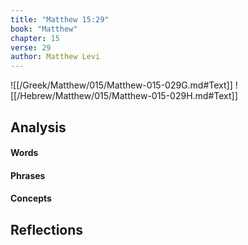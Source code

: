 ```yaml
---
title: "Matthew 15:29"
book: "Matthew"
chapter: 15
verse: 29
author: Matthew Levi
---
```

![[/Greek/Matthew/015/Matthew-015-029G.md#Text]]
![[/Hebrew/Matthew/015/Matthew-015-029H.md#Text]]

## Analysis

#### Words

#### Phrases

#### Concepts

## Reflections
